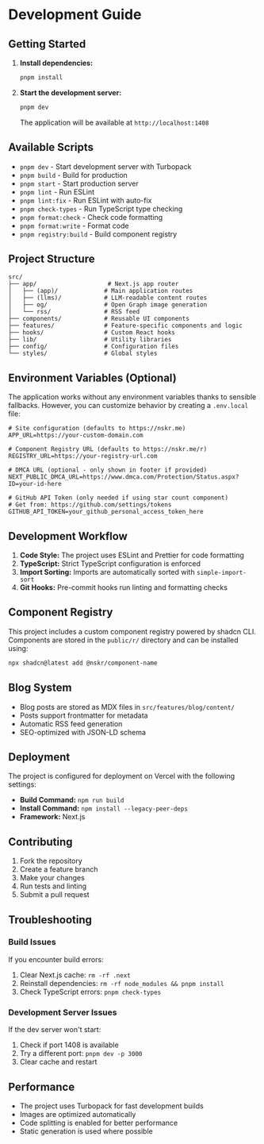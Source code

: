 # Development Guide

## Getting Started

1. **Install dependencies:**

   ```bash
   pnpm install
   ```

2. **Start the development server:**

   ```bash
   pnpm dev
   ```

   The application will be available at `http://localhost:1408`

## Available Scripts

- `pnpm dev` - Start development server with Turbopack
- `pnpm build` - Build for production
- `pnpm start` - Start production server
- `pnpm lint` - Run ESLint
- `pnpm lint:fix` - Run ESLint with auto-fix
- `pnpm check-types` - Run TypeScript type checking
- `pnpm format:check` - Check code formatting
- `pnpm format:write` - Format code
- `pnpm registry:build` - Build component registry

## Project Structure

```
src/
├── app/                    # Next.js app router
│   ├── (app)/             # Main application routes
│   ├── (llms)/            # LLM-readable content routes
│   ├── og/                # Open Graph image generation
│   └── rss/               # RSS feed
├── components/            # Reusable UI components
├── features/              # Feature-specific components and logic
├── hooks/                 # Custom React hooks
├── lib/                   # Utility libraries
├── config/                # Configuration files
└── styles/                # Global styles
```

## Environment Variables (Optional)

The application works without any environment variables thanks to sensible fallbacks. However, you can customize behavior by creating a `.env.local` file:

```env
# Site configuration (defaults to https://nskr.me)
APP_URL=https://your-custom-domain.com

# Component Registry URL (defaults to https://nskr.me/r)
REGISTRY_URL=https://your-registry-url.com

# DMCA URL (optional - only shown in footer if provided)
NEXT_PUBLIC_DMCA_URL=https://www.dmca.com/Protection/Status.aspx?ID=your-id-here

# GitHub API Token (only needed if using star count component)
# Get from: https://github.com/settings/tokens
GITHUB_API_TOKEN=your_github_personal_access_token_here
```

## Development Workflow

1. **Code Style:** The project uses ESLint and Prettier for code formatting
2. **TypeScript:** Strict TypeScript configuration is enforced
3. **Import Sorting:** Imports are automatically sorted with `simple-import-sort`
4. **Git Hooks:** Pre-commit hooks run linting and formatting checks

## Component Registry

This project includes a custom component registry powered by shadcn CLI. Components are stored in the `public/r/` directory and can be installed using:

```bash
npx shadcn@latest add @nskr/component-name
```

## Blog System

- Blog posts are stored as MDX files in `src/features/blog/content/`
- Posts support frontmatter for metadata
- Automatic RSS feed generation
- SEO-optimized with JSON-LD schema

## Deployment

The project is configured for deployment on Vercel with the following settings:

- **Build Command:** `npm run build`
- **Install Command:** `npm install --legacy-peer-deps`
- **Framework:** Next.js

## Contributing

1. Fork the repository
2. Create a feature branch
3. Make your changes
4. Run tests and linting
5. Submit a pull request

## Troubleshooting

### Build Issues

If you encounter build errors:

1. Clear Next.js cache: `rm -rf .next`
2. Reinstall dependencies: `rm -rf node_modules && pnpm install`
3. Check TypeScript errors: `pnpm check-types`

### Development Server Issues

If the dev server won't start:

1. Check if port 1408 is available
2. Try a different port: `pnpm dev -p 3000`
3. Clear cache and restart

## Performance

- The project uses Turbopack for fast development builds
- Images are optimized automatically
- Code splitting is enabled for better performance
- Static generation is used where possible
